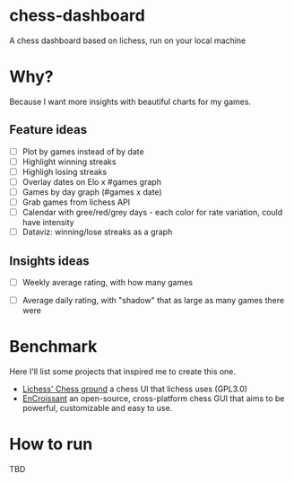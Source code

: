 # chess-dashboard
A chess dashboard based on lichess, run on your local machine

# Why?
Because I want more insights with beautiful charts for my games. 

## Feature ideas

* [ ] Plot by games instead of by date
* [ ] Highlight winning streaks
* [ ] Highligh losing streaks
* [ ] Overlay dates on Elo x #games graph
* [ ] Games by day graph (#games x date)
* [ ] Grab games from lichess API
* [ ] Calendar with gree/red/grey days - each color for rate variation, could have intensity
* [ ] Dataviz: winning/lose streaks as a graph 

## Insights ideas

* [ ] Weekly average rating, with how many games
* [ ] Average daily rating, with "shadow" that as large as many games there were


# Benchmark 

Here I'll list some projects that inspired me to create this one. 

* [Lichess' Chess ground](https://github.com/lichess-org/chessground) a chess UI that lichess uses (GPL3.0)
* [EnCroissant](https://encroissant.org/) an open-source, cross-platform chess GUI that aims to be powerful, customizable and easy to use.

# How to run

TBD
